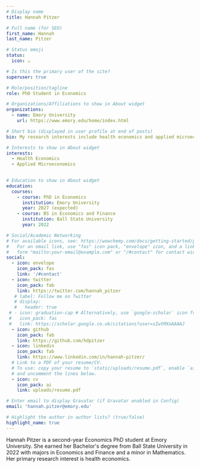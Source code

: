 ```yaml
---
# Display name
title: Hannah Pitzer

# Full name (for SEO)
first_name: Hannah
last_name: Pitzer

# Status emoji
status:
  icon: ☕️

# Is this the primary user of the site?
superuser: true

# Role/position/tagline
role: PhD Student in Economics

# Organizations/Affiliations to show in About widget
organizations:
  - name: Emory University
    url: https://www.emory.edu/home/index.html

# Short bio (displayed in user profile at end of posts)
bio: My research interests include health economics and applied microeconomics.

# Interests to show in About widget
interests:
  - Health Economics
  - Applied Microeconomics
  

# Education to show in About widget
education:
  courses:
    - course: PhD in Economics
      institution: Emory University
      year: 2027 (expected)
    - course: BS in Economics and Finance
      institution: Ball State University
      year: 2022

# Social/Academic Networking
# For available icons, see: https://wowchemy.com/docs/getting-started/page-builder/#icons
#   For an email link, use "fas" icon pack, "envelope" icon, and a link in the
#   form "mailto:your-email@example.com" or "/#contact" for contact widget.
social:
  - icon: envelope
    icon_pack: fas
    link: '/#contact'
  - icon: twitter
    icon_pack: fab
    link: https://twitter.com/hannah_pitzer
   # label: Follow me on Twitter
   # display:
   #   header: true
 # - icon: graduation-cap # Alternatively, use `google-scholar` icon from `ai` icon pack
 #   icon_pack: fas
 #   link: https://scholar.google.co.uk/citations?user=sIwtMXoAAAAJ
  - icon: github
    icon_pack: fab
    link: https://github.com/hdpitzer
  - icon: linkedin
    icon_pack: fab
    link: https://www.linkedin.com/in/hannah-pitzer/
  # Link to a PDF of your resume/CV.
  # To use: copy your resume to `static/uploads/resume.pdf`, enable `ai` icons in `params.yaml`,
  # and uncomment the lines below.
  - icon: cv
    icon_pack: ai
    link: uploads/resume.pdf

# Enter email to display Gravatar (if Gravatar enabled in Config)
email: 'hannah.pitzer@emory.edu'

# Highlight the author in author lists? (true/false)
highlight_name: true
---
```


Hannah Pitzer is a second-year Economics PhD student at Emory University. She earned her Bachelor's degree from Ball State University in 2022 with majors in Economics and Finance and a minor in Mathematics. Her primary research interest is health economics.
